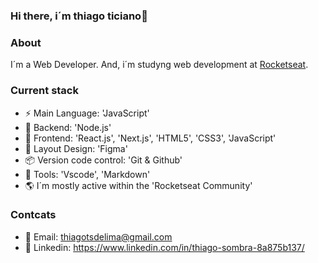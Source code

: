 ### Hi there, i´m thiago ticiano👋

### About
I´m a Web Developer. And, i´m studyng web development at [Rocketseat](https://app.rocketseat.com.br/).

### Current stack
- ⚡️ Main Language: 'JavaScript'
- 📡 Backend: 'Node.js'
- 🎉 Frontend: 'React.js', 'Next.js', 'HTML5', 'CSS3', 'JavaScript'
- 🎨 Layout Design: 'Figma'
- 📦️ Version code control: 'Git & Github'
- 🔨 Tools: 'Vscode', 'Markdown'
- 🌎 I´m mostly active within the 'Rocketseat Community'

 ### Contcats
 - 📧 Email: thiagotsdelima@gmail.com
 - 👤 Linkedin: https://www.linkedin.com/in/thiago-sombra-8a875b137/
   
